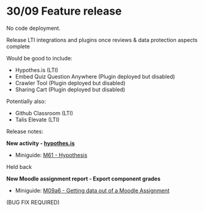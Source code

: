# 30/09 Feature release

No code deployment.

Release LTI integrations and plugins once reviews & data protection aspects complete 

Would be good to include:

-   Hypothes.is (LTI)
-   Embed Quiz Question Anywhere (Plugin deployed but disabled)
-   Crawler Tool (Plugin deployed but disabled)
-   Sharing Cart (Plugin deployed but disabled)

Potentially also:

-   Github Classroom (LTI)
-   Talis Elevate (LTI)

Release notes:

**New activity - [hypothes.is](http://hypothes.is)**

-   Miniguide: [M61 - Hypothesis](https://wiki.ucl.ac.uk/display/MoodleResourceCentre/M61+-+Hypothesis)

Held back

**New Moodle assignment report - Export component grades**

-   Miniguide: [M09a6 - Getting data out of a Moodle Assignment](https://wiki.ucl.ac.uk/display/MoodleResourceCentre/M09a6+-+Getting+data+out+of+a+Moodle+Assignment)

(BUG FIX REQUIRED)
